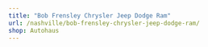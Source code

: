 ```yaml
---
title: "Bob Frensley Chrysler Jeep Dodge Ram"
url: /nashville/bob-frensley-chrysler-jeep-dodge-ram/
shop: Autohaus
---
```

